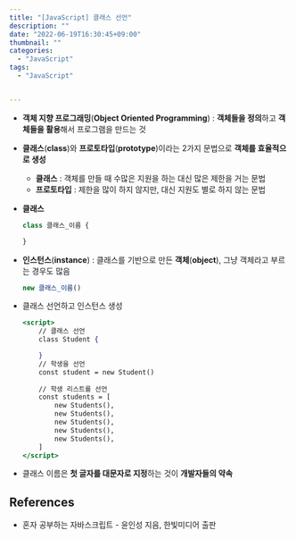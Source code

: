 ```yaml
---
title: "[JavaScript] 클래스 선언"
description: ""
date: "2022-06-19T16:30:45+09:00"
thumbnail: ""
categories:
  - "JavaScript"
tags:
  - "JavaScript"


---
```

<!--more-->

- **객체 지향 프로그래밍**(**Object Oriented Programming**) : **객체들을 정의**하고 **객체들을 활용**해서 프로그램을 만드는 것
- **클래스**(**class**)와 **프로토타입**(**prototype**)이라는 2가지 문법으로 **객체를 효율적으로 생성**
    - **클래스** : 객체를 만들 때 수많은 지원을 하는 대신 많은 제한을 거는 문법
    - **프로토타입** : 제한을 많이 하지 않지만, 대신 지원도 별로 하지 않는 문법

- **클래스**
    
    ```jsx
    class 클래스_이름 {
    
    }
    ```
    

- **인스턴스**(**instance**) : 클래스를 기반으로 만든 **객체**(**object**), 그냥 객체라고 부르는 경우도 많음
    
    ```jsx
    new 클래스_이름()
    ```
    

- 클래스 선언하고 인스턴스 생성
    
    ```jsx
    <script>
    	// 클래스 선언
    	class Student {
    
    	}
    	// 학생을 선언
    	const student = new Student()
    	
    	// 학생 리스트를 선언
    	const students = [
    		new Students(),
    		new Students(),
    		new Students(),
    		new Students(),
    		new Students(),
    	]
    </script>
    ```
    

- 클래스 이름은 **첫 글자를 대문자로 지정**하는 것이 **개발자들의 약속**

## References

- 혼자 공부하는 자바스크립트 - 윤인성 지음, 한빛미디어 출판
